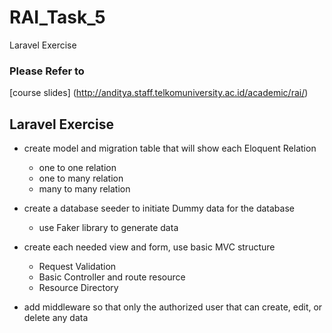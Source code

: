 # RAI_Task_5
Laravel Exercise

### Please Refer to
[course slides] (http://anditya.staff.telkomuniversity.ac.id/academic/rai/)

## Laravel Exercise
* create model and migration table that will show each Eloquent Relation
  * one to one relation
  * one to many relation
  * many to many relation

* create a database seeder to initiate Dummy data for the database
  * use Faker library to generate data
  
* create each needed view and form, use basic MVC structure
  * Request Validation
  * Basic Controller and route resource
  * Resource Directory
  
* add middleware so that only the authorized user that can create, edit, or delete any data
  
